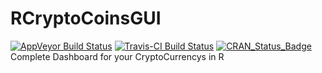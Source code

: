 # RCryptoCoinsGUI
[![AppVeyor Build Status](https://ci.appveyor.com/api/projects/status/github/economistgame/RCryptoCoinsGUI?branch=master&svg=true)](https://ci.appveyor.com/project/economistgame/RCryptoCoinsGUI)
[![Travis-CI Build Status](https://travis-ci.org/economistgame/RCryptoCoinsGUI.svg?branch=master)](https://travis-ci.org/economistgame/RCryptoCoinsGUI)
[![CRAN_Status_Badge](http://www.r-pkg.org/badges/version/RCryptoCoinsGUI)](https://cran.r-project.org/package=RCryptoCoinsGUI)
Complete Dashboard for your CryptoCurrencys in R

